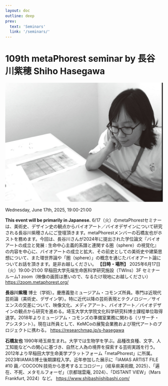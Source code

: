 ```yaml
---
layout: doc
outline: deep
prev:
  text: 'Seminars'
  link: '/seminars/'
---
```


# 109th metaPhorest seminar by 長谷川紫穂 Shiho Hasegawa 

![](/public/seminars/109/109.png)

Wednesday, June 17th, 2025, 19:00-21:00

**This event will be primarily in Japanese.**
6/17（火）のmetaPhorestセミナーは、美術史、デザイン史の観点からバイオアート／バイオデザインについて研究される長谷川紫穂さんにご登壇頂きます。metaPhorestメンバーの石橋友也がホストを務めます。今回は、長谷川さんが2024年に提出された学位論文『バイオアートの成立と発展 : 生命中心主義的系譜と連関する圏（sphere）の視覚化』の内容を中心に、バイオアートの成立と拡大、その前史としての美術史や建築思想について、また環世界論や「圏（sphere）」の概念を通じたバイオアート論についてお話を頂きます。是非お越しください。
**【日時・場所】**
2025年6月17日（火）19:00-21:00
早稲田大学先端生命医科学研究施設（TWIns）3F セミナールーム1
zoom（映像の画質は悪いので、なるたけ現地にお越しください）
https://zoom.metaphorest.org/

**長谷川紫穂**
博士（学術）。慶應義塾ミュージアム・コモンズ所員。専門は近現代芸術論（美術史、デザイン学）。特に近代以降の芸術表現とテクノロジー／サイエンスの交差について、映像文化、メディアアート、バイオアート／バイオデザインの観点から研究を進める。埼玉大学大学院文化科学研究科博士課程単位取得退学。2018年よりミュージアム・コモンズの準備室業務に関わる（リサーチ・アシスタント）。現在は所員として、KeMCoの展覧会業務および現代アートのプロジェクトに携わる。
https://researchmap.jp/s-hasegawa

**石橋友也**
1990年埼玉県生まれ。大学では生物学を学ぶ。品種改良種、文字、人工知能などへの関心に基づき、自然と人為の境界を探索する芸術実践を行う。2012年より早稲田大学生命美学プラットフォーム「metaPhorest」に所属。2023年IAMAS博士後期課程入学。近年参加した展示に「IAMAS ARTIST FILE #10 繭／COCOON:技術から思考するエコロジー」（岐阜県美術館, 2025）、「遍在、不死、メタモルフォーゼ」（京都瑞雲庵, 2024）、「DISTANT VIEW」（Mars Frankfurt, 2024）など。
https://www.shibashiishibashi.com/
